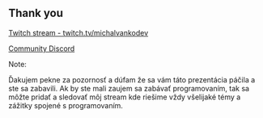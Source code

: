## Thank you

[Twitch stream - twitch.tv/michalvankodev](https://twitch.tv/michalvankodev)

[Community Discord](https://discord.gg/2cGg7kwZEh)

Note:

Ďakujem pekne za pozornosť a dúfam že sa vám táto prezentácia páčila a ste sa zabavili. Ak by ste mali zaujem sa zabávať programovaním, tak sa môžte pridať a sledovať môj stream kde riešime vždy všelijaké témy a zážitky spojené s programovaním.


